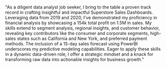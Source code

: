 "As a diligent data analyst job seeker, I bring to the table a proven track record in crafting insightful and impactful Superstore Sales Dashboards. Leveraging data from 2019 and 2020, I've demonstrated my proficiency in financial analysis by showcasing a 154k total profit on 1.5M in sales. My skills extend to segment analysis, regional insights, and customer behavior, revealing key contributors like the consumer and corporate segments, high-sales states such as California and New York, and preferred payment methods. The inclusion of a 15-day sales forecast using PowerBI underscores my predictive modeling capabilities. Eager to apply these skills in a dynamic data-driven role, I offer a strategic mindset and a knack for transforming raw data into actionable insights for business growth."




